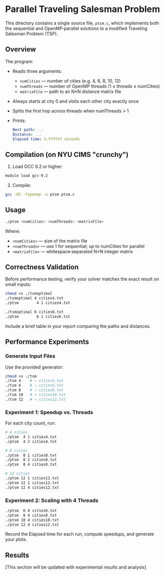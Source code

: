 # Parallel Traveling Salesman Problem

This directory contains a single source file, `ptsm.c`, which implements both the sequential and OpenMP‑parallel solutions to a modified Traveling Salesman Problem (TSP).

## Overview

The program:

- Reads three arguments:
  - `numCities` — number of cities (e.g. 4, 6, 8, 10, 12)
  - `numThreads` — number of OpenMP threads (1 ≤ threads ≤ numCities)
  - `matrixFile` — path to an N×N distance matrix file

- Always starts at city 0 and visits each other city exactly once
- Splits the first hop across threads when numThreads > 1
- Prints:
  ```yaml
  Best path: ...
  Distance: ...
  Elapsed time: X.YYYYYY seconds
  ```

## Compilation (on NYU CIMS "crunchy")

1. Load GCC 9.2 or higher:
```bash
module load gcc-9.2
```

2. Compile:
```bash
gcc -O2 -fopenmp -o ptsm ptsm.c
```

## Usage

```bash
./ptsm <numCities> <numThreads> <matrixFile>
```

Where:
- `<numCities>` — size of the matrix file
- `<numThreads>` — use 1 for sequential; up to numCities for parallel
- `<matrixFile>` — whitespace‑separated N×N integer matrix

## Correctness Validation

Before performance testing, verify your solver matches the exact result on small inputs:

```bash
chmod +x ./tsmoptimal
./tsmoptimal 4 cities4.txt
./ptsm        4 1 cities4.txt

./tsmoptimal 6 cities6.txt
./ptsm        6 1 cities6.txt
```

Include a brief table in your report comparing the paths and distances.

## Performance Experiments

### Generate Input Files

Use the provided generator:

```bash
chmod +x ./tsm
./tsm 4    # → cities4.txt
./tsm 6    # → cities6.txt
./tsm 8    # → cities8.txt
./tsm 10   # → cities10.txt
./tsm 12   # → cities12.txt
```

### Experiment 1: Speedup vs. Threads

For each city count, run:

```bash
# 4 cities
./ptsm  4 1 cities4.txt
./ptsm  4 2 cities4.txt

# 8 cities
./ptsm  8 1 cities8.txt
./ptsm  8 2 cities8.txt
./ptsm  8 4 cities8.txt

# 12 cities
./ptsm 12 1 cities12.txt
./ptsm 12 2 cities12.txt
./ptsm 12 4 cities12.txt
```

### Experiment 2: Scaling with 4 Threads

```bash
./ptsm  6 4 cities6.txt
./ptsm  8 4 cities8.txt
./ptsm 10 4 cities10.txt
./ptsm 12 4 cities12.txt
```

Record the Elapsed time for each run, compute speedups, and generate your plots.

## Results

[This section will be updated with experimental results and analysis]
